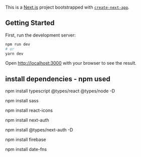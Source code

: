 This is a [Next.js](https://nextjs.org/) project bootstrapped with [`create-next-app`](https://github.com/vercel/next.js/tree/canary/packages/create-next-app).

## Getting Started

First, run the development server:

```bash
npm run dev
# or
yarn dev
```

Open [http://localhost:3000](http://localhost:3000) with your browser to see the result.


## install dependencies - npm used

npm install typescript @types/react @types/node -D

npm install sass

npm install react-icons

npm install next-auth 

npm install @types/next-auth -D

npm install firebase

npm install date-fns


